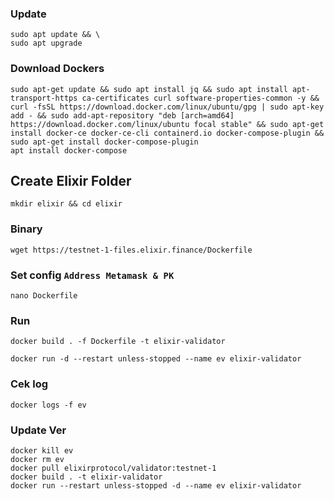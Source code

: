### Update 
```
sudo apt update && \
sudo apt upgrade
```

### Download Dockers
```
sudo apt-get update && sudo apt install jq && sudo apt install apt-transport-https ca-certificates curl software-properties-common -y && curl -fsSL https://download.docker.com/linux/ubuntu/gpg | sudo apt-key add - && sudo add-apt-repository "deb [arch=amd64] https://download.docker.com/linux/ubuntu focal stable" && sudo apt-get install docker-ce docker-ce-cli containerd.io docker-compose-plugin && sudo apt-get install docker-compose-plugin
apt install docker-compose
```
## Create Elixir Folder
```
mkdir elixir && cd elixir
```

### Binary
```
wget https://testnet-1-files.elixir.finance/Dockerfile
```

### Set config `Address Metamask & PK`
```
nano Dockerfile
```

### Run
```
docker build . -f Dockerfile -t elixir-validator
```

```
docker run -d --restart unless-stopped --name ev elixir-validator
```

### Cek log
```
docker logs -f ev
```

### Update Ver
```
docker kill ev
docker rm ev
docker pull elixirprotocol/validator:testnet-1
docker build . -t elixir-validator
docker run --restart unless-stopped -d --name ev elixir-validator
```



